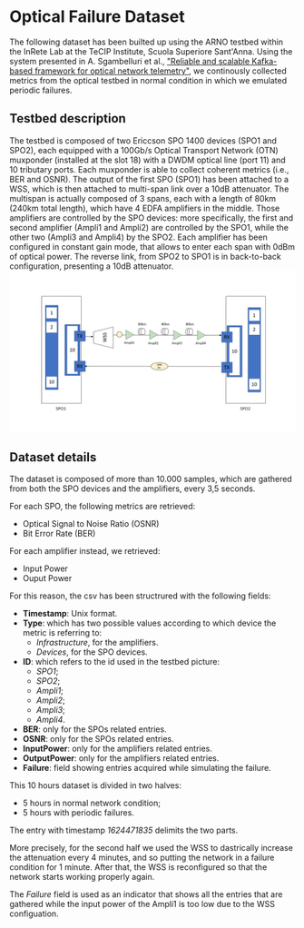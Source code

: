 # Optical Failure Dataset

The following dataset has been builted up using the ARNO testbed within the InRete Lab at the TeCIP Institute, Scuola Superiore Sant'Anna.
Using the system presented in A. Sgambelluri et al., ["Reliable and scalable Kafka-based framework for optical network telemetry"](https://www.osapublishing.org/jocn/abstract.cfm?uri=jocn-13-10-E42), we continously collected metrics from the optical testbed in normal condition in which we emulated periodic failures.

## Testbed description 
The testbed is composed of two Ericcson SPO 1400 devices (SPO1 and SPO2), each equipped with a 100Gb/s Optical Transport Network (OTN) muxponder (installed at the slot 18) with a DWDM optical line (port 11) and 10 tributary ports. Each muxponder is able to collect coherent metrics (i.e., BER and OSNR).
The output of the first SPO (SPO1) has been attached to a WSS, which is then attached to multi-span link over a 10dB attenuator. 
The multispan is actually composed of 3 spans, each with a length of 80km (240km total length), which have 4 EDFA amplifiers in the middle. 
Those amplifiers are controlled by the SPO devices: more specifically, the first and second amplifier (Ampli1 and Ampli2) are controlled by the SPO1, while the other two (Ampli3 and Ampli4) by the SPO2. 
Each amplifier has been configured in constant gain mode, that allows to enter each span with 0dBm of optical power.
The reverse link, from SPO2 to SPO1 is in back-to-back configuration, presenting a 10dB attenuator.
![Testbed](testbed.jpg)

## Dataset details
The dataset is composed of more than 10.000 samples, which are gathered from both the SPO devices and the amplifiers, every 3,5 seconds.

For each SPO, the following metrics are retrieved:
- Optical Signal to Noise Ratio (OSNR)
- Bit Error Rate (BER)

For each amplifier instead, we retrieved:
- Input Power 
- Ouput Power

For this reason, the csv has been structrured with the following fields:
- **Timestamp**: Unix format.
- **Type**: which has two possible values according to which device the metric is referring to:
  - *Infrastructure*, for the amplifiers.
  - *Devices*, for the SPO devices.
- **ID**: which refers to the id used in the testbed picture:
  - *SPO1*;
  - *SPO2*;
  - *Ampli1*;
  - *Ampli2*;
  - *Ampli3*;
  - *Ampli4*.
- **BER**: only for the SPOs related entries.
- **OSNR**: only for the SPOs related entries.
- **InputPower**: only for the amplifiers related entries.
- **OutputPower**: only for the amplifiers related entries.
- **Failure**: field showing entries acquired while simulating the failure.

This 10 hours dataset is divided in two halves:
- 5 hours in normal network condition;
- 5 hours with periodic failures.

The entry with timestamp *1624471835* delimits the two parts. 

More precisely, for the second half we used the WSS to dastrically increase the attenuation every 4 minutes, and so putting the network in a failure condition for 1 minute. After that, the WSS is reconfigured so that the network starts working properly again. 

The *Failure* field is used as an indicator that shows all the entries that are gathered while the input power of the Ampli1 is too low due to the WSS configuation. 
